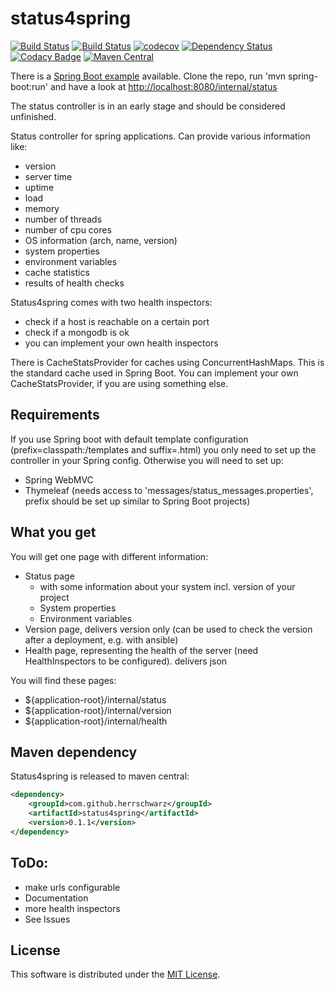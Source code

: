 # status4spring

[![Build Status](https://travis-ci.org/HerrSchwarz/status4spring.svg)](https://travis-ci.org/HerrSchwarz/status4spring) [![Build Status](https://drone.io/github.com/HerrSchwarz/status4spring/status.png)](https://drone.io/github.com/HerrSchwarz/status4spring/latest) [![codecov](https://codecov.io/gh/HerrSchwarz/status4spring/branch/develop/graph/badge.svg)](https://codecov.io/gh/HerrSchwarz/status4spring) [![Dependency Status](https://www.versioneye.com/user/projects/573c9c5fce8d0e004505e902/badge.svg?style=flat)](https://www.versioneye.com/user/projects/573c9c5fce8d0e004505e902) [![Codacy Badge](https://api.codacy.com/project/badge/Grade/6b33af614b2f4497bf6c50a1b6ddc3c7)](https://www.codacy.com/app/felix_3/status4spring?utm_source=github.com&amp;utm_medium=referral&amp;utm_content=HerrSchwarz/status4spring&amp;utm_campaign=Badge_Grade) [![Maven Central](https://maven-badges.herokuapp.com/maven-central/com.github.herrschwarz/status4spring/badge.svg)](https://maven-badges.herokuapp.com/maven-central//com.github.herrschwarz/status4spring)

There is a [Spring Boot example](https://github.com/herrschwarz/status4springExampleSpringBoot) available. Clone the repo, run 'mvn spring-boot:run' and have a look at [http://localhost:8080/internal/status](http://localhost:8080/internal/status)

The status controller is in an early stage and should be considered unfinished.

Status controller for spring applications. Can provide various information like:

- version
- server time
- uptime
- load
- memory
- number of threads
- number of cpu cores
- OS information (arch, name, version)
- system properties
- environment variables
- cache statistics
- results of health checks

Status4spring comes with two health inspectors:

- check if a host is reachable on a certain port
- check if a mongodb is ok
- you can implement your own health inspectors

There is CacheStatsProvider for caches using ConcurrentHashMaps. This is the standard cache used in Spring Boot. You can implement your own CacheStatsProvider, if you are using something else.

## Requirements

If you use Spring boot with default template configuration (prefix=classpath:/templates and suffix=.html) you only need to set up the controller in your Spring config. Otherwise you will need to set up:

- Spring WebMVC
- Thymeleaf (needs access to 'messages/status_messages.properties', prefix should be set up similar to Spring Boot projects)

## What you get

You will get one page with different information:

- Status page
    -  with some information about your system incl. version of your project
    - System properties
    - Environment variables
- Version page, delivers version only (can be used to check the version after a deployment, e.g. with ansible)
- Health page, representing the health of the server (need HealthInspectors to be configured). delivers json

You will find these pages:

- ${application-root}/internal/status
- ${application-root}/internal/version
- ${application-root}/internal/health

## Maven dependency

Status4spring is released to maven central:

```xml
<dependency>
    <groupId>com.github.herrschwarz</groupId>
    <artifactId>status4spring</artifactId>
    <version>0.1.1</version>
</dependency>
```

## ToDo:

- make urls configurable
- Documentation
- more health inspectors
- See Issues

## License

This software is distributed under the [MIT License](LICENSE.md).
